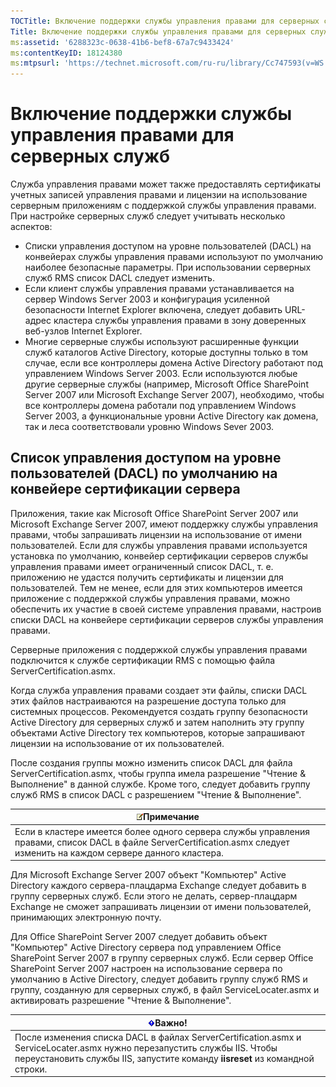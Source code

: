 ```yaml
---
TOCTitle: Включение поддержки службы управления правами для серверных служб
Title: Включение поддержки службы управления правами для серверных служб
ms:assetid: '6288323c-0638-41b6-bef8-67a7c9433424'
ms:contentKeyID: 18124380
ms:mtpsurl: 'https://technet.microsoft.com/ru-ru/library/Cc747593(v=WS.10)'
---
```


Включение поддержки службы управления правами для серверных служб
=================================================================

Служба управления правами может также предоставлять сертификаты учетных записей управления правами и лицензии на использование серверным приложениям с поддержкой службы управления правами. При настройке серверных служб следует учитывать несколько аспектов:

-   Списки управления доступом на уровне пользователей (DACL) на конвейерах службы управления правами используют по умолчанию наиболее безопасные параметры. При использовании серверных служб RMS список DACL следует изменить.
-   Если клиент службы управления правами устанавливается на сервер Windows Server 2003 и конфигурация усиленной безопасности Internet Explorer включена, следует добавить URL-адрес кластера службы управления правами в зону доверенных веб-узлов Internet Explorer.
-   Многие серверные службы используют расширенные функции служб каталогов Active Directory, которые доступны только в том случае, если все контроллеры домена Active Directory работают под управлением Windows Server 2003. Если используются любые другие серверные службы (например, Microsoft Office SharePoint Server 2007 или Microsoft Exchange Server 2007), необходимо, чтобы все контроллеры домена работали под управлением Windows Server 2003, а функциональные уровни Active Directory как домена, так и леса соответствовали уровню Windows Sever 2003.

Список управления доступом на уровне пользователей (DACL) по умолчанию на конвейере сертификации сервера
--------------------------------------------------------------------------------------------------------

Приложения, такие как Microsoft Office SharePoint Server 2007 или Microsoft Exchange Server 2007, имеют поддержку службы управления правами, чтобы запрашивать лицензии на использование от имени пользователей. Если для службы управления правами используется установка по умолчанию, конвейер сертификации серверов службы управления правами имеет ограниченный список DACL, т. е. приложению не удастся получить сертификаты и лицензии для пользователей. Тем не менее, если для этих компьютеров имеется приложение с поддержкой службы управления правами, можно обеспечить их участие в своей системе управления правами, настроив списки DACL на конвейере сертификации серверов службы управления правами.

Серверные приложения с поддержкой службы управления правами подключится к службе сертификации RMS с помощью файла ServerCertification.asmx.

Когда служба управления правами создает эти файлы, списки DACL этих файлов настраиваются на разрешение доступа только для системных процессов. Рекомендуется создать группу безопасности Active Directory для серверных служб и затем наполнить эту группу объектами Active Directory тех компьютеров, которые запрашивают лицензии на использование от их пользователей.

После создания группы можно изменить список DACL для файла ServerCertification.asmx, чтобы группа имела разрешение "Чтение & Выполнение" в данной службе. Кроме того, следует добавить группу служб RMS в список DACL с разрешением "Чтение & Выполнение".

| ![](images/Cc747593.note(WS.10).gif)Примечание                                                                                               |
|---------------------------------------------------------------------------------------------------------------------------------------------------------------------------|
| Если в кластере имеется более одного сервера службы управления правами, список DACL в файле ServerCertification.asmx следует изменить на каждом сервере данного кластера. |

Для Microsoft Exchange Server 2007 объект "Компьютер" Active Directory каждого сервера-плацдарма Exchange следует добавить в группу серверных служб. Если этого не делать, сервер-плацдарм Exchange не сможет запрашивать лицензии от имени пользователей, принимающих электронную почту.

Для Office SharePoint Server 2007 следует добавить объект "Компьютер" Active Directory сервера под управлением Office SharePoint Server 2007 в группу серверных служб. Если сервер Office SharePoint Server 2007 настроен на использование сервера по умолчанию в Active Directory, следует добавить группу служб RMS и группу, созданную для серверных служб, в файл ServiceLocater.asmx и активировать разрешение "Чтение & Выполнение".

| ![](images/Cc747593.Important(WS.10).gif)Важно!                                                                                                                             |
|----------------------------------------------------------------------------------------------------------------------------------------------------------------------------------------------------------|
| После изменения списка DACL в файлах ServerCertification.asmx и ServiceLocater.asmx нужно перезапустить службы IIS. Чтобы переустановить службы IIS, запустите команду **iisreset** из командной строки. |
